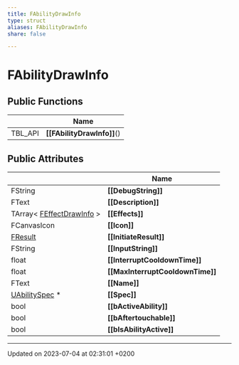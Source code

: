 ```yaml
---
title: FAbilityDrawInfo
type: struct
aliases: FAbilityDrawInfo
share: false

---
```


# FAbilityDrawInfo





## Public Functions

|                | Name           |
| -------------- | -------------- |
| TBL_API | **[[FAbilityDrawInfo]]**() |

## Public Attributes

|                | Name           |
| -------------- | -------------- |
| FString | **[[DebugString]]**  |
| FText | **[[Description]]**  |
| TArray< [FEffectDrawInfo](/docs/SDK/Source/Classes/structFEffectDrawInfo.md) > | **[[Effects]]**  |
| FCanvasIcon | **[[Icon]]**  |
| [FResult](/docs/SDK/Source/Classes/structFResult.md) | **[[InitiateResult]]**  |
| FString | **[[InputString]]**  |
| float | **[[InterruptCooldownTime]]**  |
| float | **[[MaxInterruptCooldownTime]]**  |
| FText | **[[Name]]**  |
| [UAbilitySpec](/docs/SDK/Source/Classes/classUAbilitySpec.md) * | **[[Spec]]**  |
| bool | **[[bActiveAbility]]**  |
| bool | **[[bAftertouchable]]**  |
| bool | **[[bIsAbilityActive]]**  |

-------------------------------

Updated on 2023-07-04 at 02:31:01 +0200